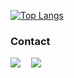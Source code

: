[![Top Langs](https://github-readme-stats.vercel.app/api/top-langs/?username=iamdami&langs_count=8&layout=compact&theme=light&hide_progress=true&&hide=html,css,c%2B%2B,powershell,scss,batchfile)](https://github.com/iamdami/iamdami)

### Contact
<a href="https://damiai.tistory.com"><img src="https://img.shields.io/badge/Tech_Blog-e15336?style=flat-square&logo=Tistory&logoColor=white"/></a>ㅤ
<a href="mailto:daming@hanyang.ac.kr"><img src="https://img.shields.io/badge/Gmail-d14836?style=flatsquare&logo=Gmail&logoColor=white&link=daming@hanyang.ac.kr"/></a>
<br>
